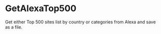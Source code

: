 # GetAlexaTop500
Get either Top 500 sites list by country or categories from Alexa and save as a file. 
